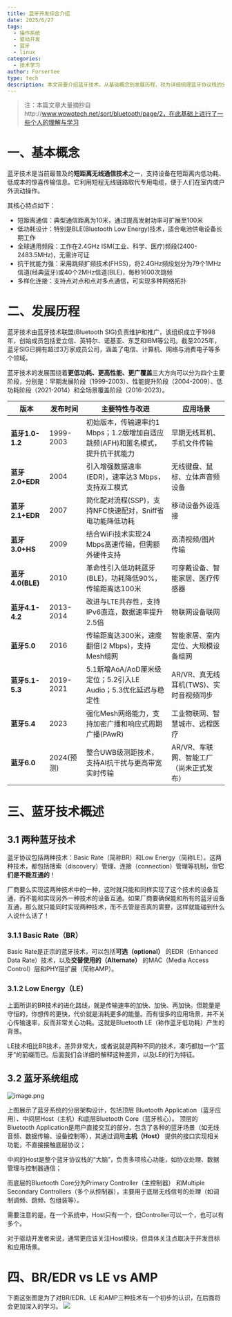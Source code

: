 ```yaml
---
title: 蓝牙开发综合介绍
date: 2025/6/27
tags:
  - 操作系统
  - 驱动开发
  - 蓝牙
  - linux
categories:
  - 技术学习
author: Forsertee
type: tech
description: 本文简要介绍蓝牙技术，从基础概念到发展历程，较为详细梳理蓝牙协议栈的分层设计（应用层、Host主机层、Controller控制层），重点分析HCI接口的核心作用及开发关注点。通过版本迭代时间线（1.0至6.0）和典型应用场景对比，揭示蓝牙"更低功耗、更高性能、更广覆盖"的技术演进路径。针对开发者，特别指出驱动开发需聚焦Host模块（GATT/L2CAP协议）与Controller硬件适配的实践要点，为Linux/嵌入式系统下的蓝牙开发提供技术框架参考。
---
```


> 注：本篇文章大量摘抄自http://www.wowotech.net/sort/bluetooth/page/2，在此基础上进行了一些个人的理解与学习
# 一、基本概念
蓝牙技术是当前最普及的**短距离无线通信技术**之一，支持设备在短距离内低功耗、低成本的惊喜传输信息。它利用短程无线链路取代专用电缆，便于人们在室内或户外流动操作。

其核心特点如下：
* 短距离通信：典型通信距离为10米，通过提高发射功率可扩展至100米
* 低功耗设计：特别是BLE(Bluetooth Low Energy)技术，适合电池供电设备长期工作
* 全球通用频段：工作在2.4GHz ISM(工业、科学、医疗)频段(2400-2483.5MHz)，无需许可证
* 抗干扰能力强：采用跳频扩频技术(FHSS)，将2.4GHz频段划分为79个1MHz信道(经典蓝牙)或40个2MHz信道(BLE)，每秒1600次跳频
* 多样化连接：支持点对点和点对多点通信，可实现多种网络拓扑
# 二、发展历程
蓝牙技术由蓝牙技术联盟(Bluetooth SIG)负责维护和推广，该组织成立于1998年，创始成员包括爱立信、英特尔、诺基亚、东芝和IBM等公司。截至2025年，蓝牙SIG已拥有超过3万家成员公司，涵盖了电信、计算机、网络与消费电子等多个领域。

蓝牙技术的发展围绕着**更低功耗、更高性能、更广覆盖**三大方向可以分为四个主要阶段，分别是：早期发展阶段（1999-2003）、性能提升阶段（2004-2009）、低功耗阶段（2021-2014）和全场景覆盖阶段（2016-2023）。

| **版本**​           | ​**发布时间**​ | ​**主要特性与改进**​                                  | ​**应用场景**​               |
| ----------------- | ---------- | ---------------------------------------------- | ------------------------ |
| ​**蓝牙1.0-1.2**​   | 1999-2003  | 初始版本，传输速率约1 Mbps；1.2版增加自适应跳频(AFH)和匿名模式，提升抗干扰能力 | 早期无线耳机、手机文件传输            |
| ​**蓝牙2.0+EDR**​   | 2004       | 引入增强数据速率(EDR)，速率达3 Mbps，支持双工模式                 | 无线键盘、鼠标、立体声音频设备          |
| ​**蓝牙2.1+EDR**​   | 2007       | 简化配对流程(SSP)，支持NFC快速配对，Sniff省电功能降低功耗            | 移动设备外设连接                 |
| ​**蓝牙3.0+HS**​    | 2009       | 结合WiFi技术实现24 Mbps高速传输，但需额外硬件支持                 | 高清视频/图片传输                |
| ​**蓝牙4.0(BLE)​**​ | 2010       | 革命性引入低功耗蓝牙(BLE)，功耗降低90%，传输距离达100米              | 可穿戴设备、智能家居、医疗传感器         |
| ​**蓝牙4.1-4.2**​   | 2013-2014  | 改进与LTE共存性，支持IPv6直连，数据速率提升2.5倍                  | 物联网设备联网                  |
| ​**蓝牙5.0**​       | 2016       | 传输距离达300米，速度翻倍(2 Mbps)，支持Mesh组网                | 智能家居、室内定位、大规模设备组网        |
| ​**蓝牙5.1-5.3**​   | 2019-2021  | 5.1新增AoA/AoD厘米级定位；5.2引入LE Audio；5.3优化延迟与稳定性    | AR/VR、真无线耳机(TWS)、实时音视频同步 |
| ​**蓝牙5.4**​       | 2023       | 强化Mesh网络能力，支持加密广播和响应式周期广播(PAwR)                | 工业物联网、智慧城市、远程医疗          |
| ​**蓝牙6.0**​       | 2024(预测)   | 整合UWB级测距技术，支持AI抗干扰与更高带宽实时传输                    | AR/VR、车联网、智能工厂（尚未正式发布）   |

# 三、蓝牙技术概述

## 3.1 两种蓝牙技术

蓝牙协议包括两种技术：Basic Rate（简称BR）和Low Energy（简称LE）。这两种技术，都包括搜索（discovery）管理、连接（connection）管理等机制，但**它们是不能互通的**！

厂商要么实现这两种技术中的一种，这时就只能和同样实现了这个技术的设备互通，而不能和实现另外一种技术的设备互通。如果厂商要确保能和所有的蓝牙设备互通，那么就只能同时实现两种技术，而不去管是否真的需要，这样就能碰到什么人说什么话了！
### 3.1.1 Basic Rate（BR）

Basic Rate是正宗的蓝牙技术，可以包括**可选（optional）** 的EDR（Enhanced Data Rate）技术，以及**交替使用的（Alternate）** 的MAC（Media Access Control）层和PHY层扩展（简称AMP）。

### 3.1.2 Low Energy（LE）

上面所讲的BR技术的进化路线，就是传输速率的加快、加快、再加快。但能量是守恒的，你想传的更快，代价就是消耗更多的能量。而有很多的应用场景，并不关心传输速率，反而非常关心功耗。这就是Bluetooth LE（称作蓝牙低功耗）产生的背景。

LE技术相比BR技术，差异非常大，或者说就是两种不同的技术，凑巧都加一个“蓝牙”的前缀而已。后面我们会详细的解释这种差异，以及LE的行为特征。

## 3.2 蓝牙系统组成

![image.png](https://blog-image-0407-1313931661.cos.ap-nanjing.myqcloud.com/20250628150621086.png?imageSlim)

上图展示了蓝牙系统的分层架构设计，包括顶层 Bluetooth Application（蓝牙应用）、中间层Host（主机）和底层Bluetooth Core（蓝牙核心）。
顶层的Bluetooth Application是用户直接交互的部分，包含了各种的蓝牙场景（如无线音频、数据传输、设备控制等），其通过调用**主机（Host）** 提供的接口实现相关功能，不直接接触底层协议；

中间的Host是整个蓝牙协议栈的“大脑”，负责多项核心功能，如协议处理、数据管理与控制器通信；

而底层的Bluetooth Core分为Primary Controller（主控制器） 和Multiple Secondary Controllers（多个从控制器），主要用于底层无线信号的处理（如调制调频、跳频、包组装等）。

需要注意的是，在一个系统中，Host只有一个，但Controller可以一个，也可以有多个。

对于驱动开发者来说，通常更应该关注Host模块，但具体关注点取决于开发目标和应用场景。

# 四、BR/EDR vs LE vs AMP

下面这张图是为了对BR/EDR、LE 和AMP三种技术有一个初步的认识，在后面将会更加深入的学习。
![](https://www-x-wowotech-x-net.img.addlink.cn/content/uploadfile/201406/eaf01404028766.gif)
